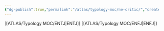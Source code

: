 ```yaml
---
{"dg-publish":true,"permalink":"/atlas/typology-moc/ne-critic/","created":"","updated":""}
---
```



[[ATLAS/Typology MOC/ENTJ\|ENTJ]]
[[ATLAS/Typology MOC/ENFJ\|ENFJ]]
